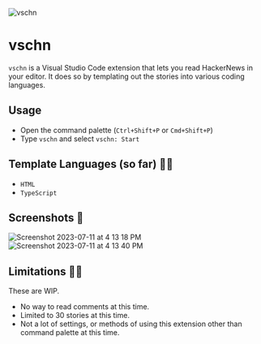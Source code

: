 ![vschn](https://github.com/Kyter-com/vschn/assets/38516489/6c7de871-37db-4ba4-9199-9bdff3d3d2a1)

# vschn

`vschn` is a Visual Studio Code extension that lets you read HackerNews in your editor.
It does so by templating out the stories into various coding languages.

## Usage

- Open the command palette (`Ctrl+Shift+P` or `Cmd+Shift+P`)
- Type `vschn` and select `vschn: Start`

## Template Languages (so far) 🧙‍♂️

- `HTML`
- `TypeScript`

## Screenshots 🌁

![Screenshot 2023-07-11 at 4 13 18 PM](https://github.com/Kyter-com/vschn/assets/38516489/98b95f52-06ff-4a2a-9e22-a1dc64c0d5ff)
![Screenshot 2023-07-11 at 4 13 40 PM](https://github.com/Kyter-com/vschn/assets/38516489/e60da004-9fbf-489b-906e-f7daf1e1c455)

## Limitations 🤷‍♂️

These are WIP.

- No way to read comments at this time.
- Limited to 30 stories at this time.
- Not a lot of settings, or methods of using this extension other than command palette at this time.
